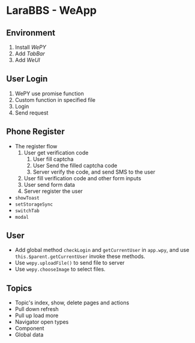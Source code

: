 # LaraBBS - WeApp

## Environment

1. Install *WePY*
2. Add *TabBar*
3. Add *WeUI*

## User Login

1. WePY use promise function
2. Custom function in specified file
3. Login
4. Send request

## Phone Register

* The register flow
  1. User get verification code
      1. User fill captcha
      2. User Send the filled captcha code
      3. Server verify the code, and send SMS to the user
  2. User fill verification code and other form inputs
  3. User send form data
  4. Server register the user
* `showToast`
* `setStorageSync`
* `switchTab`
* `modal`

## User

* Add global method `checkLogin` and `getCurrentUser` in `app.wpy`, and use `this.$parent.getCurrentUser` invoke these methods.
* Use `wepy.uploadFile()` to send file to server
* Use `wepy.chooseImage` to select files.

## Topics

* Topic's index, show, delete pages and actions
* Pull down refresh
* Pull up load more
* Navigator open types
* Component
* Global data
